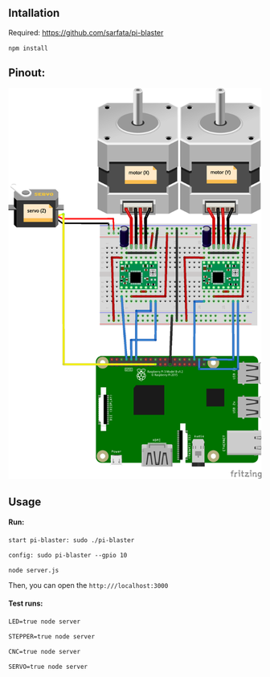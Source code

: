 ## Intallation

Required: https://github.com/sarfata/pi-blaster

```
npm install
```

## Pinout:

<img src="https://raw.githubusercontent.com/limnuh/stepper-test/master/src/public/pinout.png">

## Usage

#### Run:
```
start pi-blaster: sudo ./pi-blaster
```
```
config: sudo pi-blaster --gpio 10
```
```
node server.js
```

Then, you can open the `http:///localhost:3000`


#### Test runs:
```
LED=true node server
```
```
STEPPER=true node server
```
```
CNC=true node server
```
```
SERVO=true node server
```



